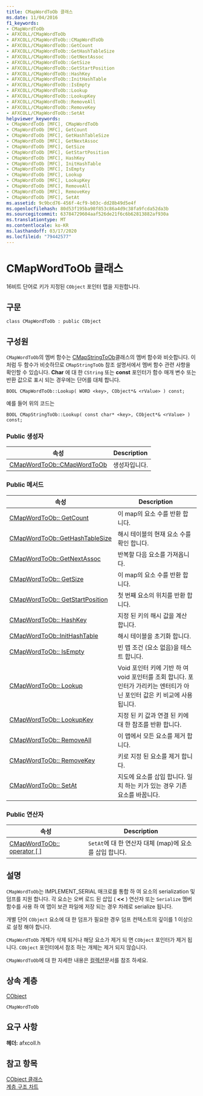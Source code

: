```yaml
---
title: CMapWordToOb 클래스
ms.date: 11/04/2016
f1_keywords:
- CMapWordToOb
- AFXCOLL/CMapWordToOb
- AFXCOLL/CMapWordToOb::CMapWordToOb
- AFXCOLL/CMapWordToOb::GetCount
- AFXCOLL/CMapWordToOb::GetHashTableSize
- AFXCOLL/CMapWordToOb::GetNextAssoc
- AFXCOLL/CMapWordToOb::GetSize
- AFXCOLL/CMapWordToOb::GetStartPosition
- AFXCOLL/CMapWordToOb::HashKey
- AFXCOLL/CMapWordToOb::InitHashTable
- AFXCOLL/CMapWordToOb::IsEmpty
- AFXCOLL/CMapWordToOb::Lookup
- AFXCOLL/CMapWordToOb::LookupKey
- AFXCOLL/CMapWordToOb::RemoveAll
- AFXCOLL/CMapWordToOb::RemoveKey
- AFXCOLL/CMapWordToOb::SetAt
helpviewer_keywords:
- CMapWordToOb [MFC], CMapWordToOb
- CMapWordToOb [MFC], GetCount
- CMapWordToOb [MFC], GetHashTableSize
- CMapWordToOb [MFC], GetNextAssoc
- CMapWordToOb [MFC], GetSize
- CMapWordToOb [MFC], GetStartPosition
- CMapWordToOb [MFC], HashKey
- CMapWordToOb [MFC], InitHashTable
- CMapWordToOb [MFC], IsEmpty
- CMapWordToOb [MFC], Lookup
- CMapWordToOb [MFC], LookupKey
- CMapWordToOb [MFC], RemoveAll
- CMapWordToOb [MFC], RemoveKey
- CMapWordToOb [MFC], SetAt
ms.assetid: 9c9bcd76-456f-4cf9-b03c-dd28b49d5e4f
ms.openlocfilehash: 80d53f195ba98f853c86a4d9c38fa9fcda52da3b
ms.sourcegitcommit: 63784729604aaf526de21f6c6b62813882af930a
ms.translationtype: MT
ms.contentlocale: ko-KR
ms.lasthandoff: 03/17/2020
ms.locfileid: "79442577"
---
```

# <a name="cmapwordtoob-class"></a>CMapWordToOb 클래스

16비트 단어로 키가 지정된 `CObject` 포인터 맵을 지원합니다.

## <a name="syntax"></a>구문

```
class CMapWordToOb : public CObject
```

## <a name="members"></a>구성원

`CMapWordToOb`의 멤버 함수는 [CMapStringToOb](../../mfc/reference/cmapstringtoob-class.md)클래스의 멤버 함수와 비슷합니다. 이처럼 두 함수가 비슷하므로 `CMapStringToOb` 참조 설명서에서 멤버 함수 관련 사항을 확인할 수 있습니다. **Char** 에 대 한 `CString` 또는 **const** 포인터가 함수 매개 변수 또는 반환 값으로 표시 되는 경우에는 단어를 대체 합니다.

`BOOL CMapWordToOb::Lookup( WORD <key>, CObject*& <rValue> ) const;`

예를 들어 위의 코드는

`BOOL CMapStringToOb::Lookup( const char* <key>, CObject*& <rValue> ) const;`

### <a name="public-constructors"></a>Public 생성자

|속성|Description|
|----------|-----------------|
|[CMapWordToOb::CMapWordToOb](../../mfc/reference/cmapstringtoob-class.md#cmapstringtoob)|생성자입니다.|

### <a name="public-methods"></a>Public 메서드

|속성|Description|
|----------|-----------------|
|[CMapWordToOb:: GetCount](../../mfc/reference/cmapstringtoob-class.md#getcount)|이 map의 요소 수를 반환 합니다.|
|[CMapWordToOb::GetHashTableSize](../../mfc/reference/cmapstringtoob-class.md#gethashtablesize)|해시 테이블의 현재 요소 수를 확인 합니다.|
|[CMapWordToOb::GetNextAssoc](../../mfc/reference/cmapstringtoob-class.md#getnextassoc)|반복할 다음 요소를 가져옵니다.|
|[CMapWordToOb:: GetSize](../../mfc/reference/cmapstringtoob-class.md#getsize)|이 map의 요소 수를 반환 합니다.|
|[CMapWordToOb:: GetStartPosition](../../mfc/reference/cmapstringtoob-class.md#getstartposition)|첫 번째 요소의 위치를 반환 합니다.|
|[CMapWordToOb:: HashKey](../../mfc/reference/cmapstringtoob-class.md#hashkey)|지정 된 키의 해시 값을 계산 합니다.|
|[CMapWordToOb::InitHashTable](../../mfc/reference/cmapstringtoob-class.md#inithashtable)|해시 테이블을 초기화 합니다.|
|[CMapWordToOb:: IsEmpty](../../mfc/reference/cmapstringtoob-class.md#isempty)|빈 맵 조건 (요소 없음)을 테스트 합니다.|
|[CMapWordToOb:: Lookup](../../mfc/reference/cmapstringtoob-class.md#lookup)|Void 포인터 키에 기반 하 여 void 포인터를 조회 합니다. 포인터가 가리키는 엔터티가 아닌 포인터 값은 키 비교에 사용 됩니다.|
|[CMapWordToOb:: LookupKey](../../mfc/reference/cmapstringtoob-class.md#lookupkey)|지정 된 키 값과 연결 된 키에 대 한 참조를 반환 합니다.|
|[CMapWordToOb:: RemoveAll](../../mfc/reference/cmapstringtoob-class.md#removeall)|이 맵에서 모든 요소를 제거 합니다.|
|[CMapWordToOb:: RemoveKey](../../mfc/reference/cmapstringtoob-class.md#removekey)|키로 지정 된 요소를 제거 합니다.|
|[CMapWordToOb:: SetAt](../../mfc/reference/cmapstringtoob-class.md#setat)|지도에 요소를 삽입 합니다. 일치 하는 키가 있는 경우 기존 요소를 바꿉니다.|

### <a name="public-operators"></a>Public 연산자

|속성|Description|
|----------|-----------------|
|[CMapWordToOb:: operator \[ \]](../../mfc/reference/cmapstringtoob-class.md#operator_at)|`SetAt`에 대 한 연산자 대체 (map)에 요소를 삽입 합니다.|

## <a name="remarks"></a>설명

`CMapWordToOb`는 IMPLEMENT_SERIAL 매크로를 통합 하 여 요소의 serialization 및 덤프를 지원 합니다. 각 요소는 오버 로드 된 삽입 ( **<<** ) 연산자 또는 `Serialize` 멤버 함수를 사용 하 여 맵이 보관 파일에 저장 되는 경우 차례로 serialize 됩니다.

개별 단어 `CObject` 요소에 대 한 덤프가 필요한 경우 덤프 컨텍스트의 깊이를 1 이상으로 설정 해야 합니다.

`CMapWordToOb` 개체가 삭제 되거나 해당 요소가 제거 되 면 `CObject` 포인터가 제거 됩니다. `CObject` 포인터에서 참조 하는 개체는 제거 되지 않습니다.

`CMapWordToOb`에 대 한 자세한 내용은 [컬렉션](../../mfc/collections.md)문서를 참조 하세요.

## <a name="inheritance-hierarchy"></a>상속 계층

[CObject](../../mfc/reference/cobject-class.md)

`CMapWordToOb`

## <a name="requirements"></a>요구 사항

**헤더:** afxcoll.h

## <a name="see-also"></a>참고 항목

[CObject 클래스](../../mfc/reference/cobject-class.md)<br/>
[계층 구조 차트](../../mfc/hierarchy-chart.md)
